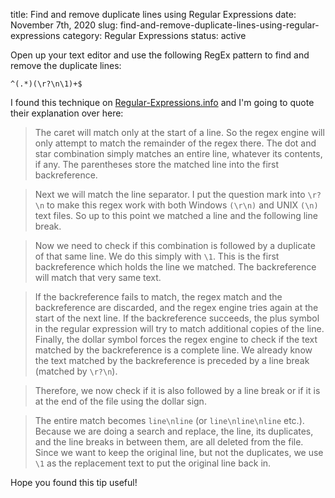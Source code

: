 title: Find and remove duplicate lines using Regular Expressions
date: November 7th, 2020
slug: find-and-remove-duplicate-lines-using-regular-expressions
category: Regular Expressions
status: active

Open up your text editor and use the following RegEx pattern to find and remove the duplicate lines:

```regex
^(.*)(\r?\n\1)+$
```

I found this technique on [Regular-Expressions.info](http://www.regular-expressions.info/duplicatelines.html) and I'm going to quote their explanation over here:

>The caret will match only at the start of a line. So the regex engine will only attempt to match the remainder of the regex there. The dot and star combination simply matches an entire line, whatever its contents, if any. The parentheses store the matched line into the first backreference.


>Next we will match the line separator. I put the question mark into `\r?\n` to make this regex work with both Windows `(\r\n)` and UNIX `(\n)` text files. So up to this point we matched a line and the following line break.


>Now we need to check if this combination is followed by a duplicate of that same line. We do this simply with `\1`. This is the first backreference which holds the line we matched. The backreference will match that very same text.


>If the backreference fails to match, the regex match and the backreference are discarded, and the regex engine tries again at the start of the next line. If the backreference succeeds, the plus symbol in the regular expression will try to match additional copies of the line. Finally, the dollar symbol forces the regex engine to check if the text matched by the backreference is a complete line. We already know the text matched by the backreference is preceded by a line break (matched by `\r?\n`).


> Therefore, we now check if it is also followed by a line break or if it is at the end of the file using the dollar sign.


>The entire match becomes `line\nline` (or `line\nline\nline` etc.). Because we are doing a search and replace, the line, its duplicates, and the line breaks in between them, are all deleted from the file. Since we want to keep the original line, but not the duplicates, we use `\1` as the replacement text to put the original line back in.

Hope you found this tip useful!
